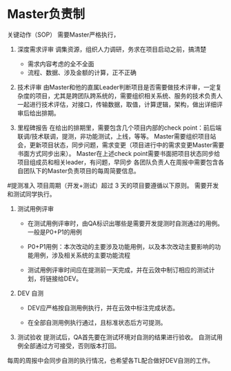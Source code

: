 # Master负责制
关键动作（SOP）
需要Master严格执行，

1. 深度需求评审
    调集资源，组织人力调研，务求在项目启动之前，搞清楚
    - 需求内容考虑的全不全面
    - 流程、数据、涉及金额的计算，正不正确

2. 技术评审
由Master和他的直属Leader判断项目是否需要做技术评审，一定复杂度的项目，尤其是跨团队跨系统的，需要组织相关系统、服务的技术负责人一起进行技术评估，对接口，传输数据，取值，计算逻辑，架构，做出详细评审后给出排期。

3. 里程碑报告
在给出的排期里，需要包含几个项目内部的check point：前后端联调/技术联调，提测，非功能测试，上线，等等。
Master需要组织项目站会，更新项目状态，同步问题，需求变更（项目进行中的需求变更Master需要书面方式同步出来）。
Master在上述check point需要书面把项目状态同步给项目组成员和相关leader，有问题，早同步
各团队负责人在周报中需要包含各自团队下的Master负责项目的每周简要信息。

#提测准入
项目周期（开发+测试）超过 3 天的项目要遵循以下原则。
需要开发和测试同学执行。

1. 测试用例评审
    - 在测试用例评审时，由QA标识出哪些是需要开发提测时自测通过的用例。一般是P0+P1的用例
    - P0+P1用例：本次改动的主要涉及功能用例，以及本次改动主要影响的功能用例，涉及相关系统的主要功能流程

    - 测试用例评审时间应在提测前一天完成，并在云效中制订相应的测试计划，将链接给DEV。

2. DEV 自测
   - DEV应严格按自测用例执行，并在云效中标注完成状态。

   - 在全部自测用例执行通过，且标准状态后方可提测。

3. 测试验收
提测试后，QA首先要在测试环境对自测的结果进行验收。
自测试用例全部通过方可接受，否则版本打回。

每周的周报中会同步自测的执行情况，也希望各TL配合做好DEV自测的工作。




